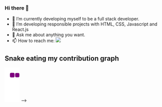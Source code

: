 ### Hi there 👋

- 🔭 I’m currently developing myself to be a full stack developer.
- 🌱 I’m developing responsible projects with HTML, CSS, Javascript and React.js
- 💬 Ask me about anything you want.
- 📫 How to reach me: <a href="https://www.linkedin.com/in/selin-ertan/" target="blank"><img src="https://cdn.jsdelivr.net/gh/devicons/devicon/icons/linkedin/linkedin-original.svg" style="height: 2rem"/></a> 

## Snake eating my contribution graph
![snake gif](https://github.com/ertanselin/ertanselin/blob/output/github-contribution-grid-snake.gif)
-->

